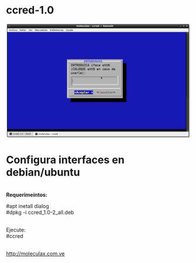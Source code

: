 # ccred-1.0
<center>
<img src="https://github.com/moleculax/ccred-1.0/blob/master/ccred.png?raw=true"></center>
<h1>Configura interfaces en debian/ubuntu</h1>
<br>
<b>Requerimeintos:</b>

#apt inetall dialog
<br>
#dpkg -i ccred_1.0-2_all.deb

<br>Ejecute:<br>
#ccred

<br>
<a href="http://moleculax.com.ve">http://moleculax.com.ve</a>

